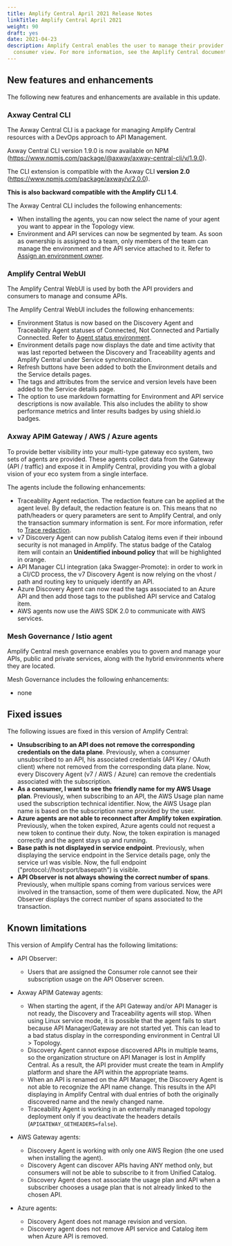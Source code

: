 ```yaml
---
title: Amplify Central April 2021 Release Notes
linkTitle: Amplify Central April 2021
weight: 90
draft: yes
date: 2021-04-23
description: Amplify Central enables the user to manage their provider /
  consumer view. For more information, see the Amplify Central documentation.
---
```

## New features and enhancements

The following new features and enhancements are available in this update.

### Axway Central CLI

The Axway Central CLI is a package for managing Amplify Central resources with a DevOps approach to API Management.

Axway Central CLI version 1.9.0 is now available on NPM (<https://www.npmjs.com/package/@axway/axway-central-cli/v/1.9.0>).

The CLI extension is compatible with the Axway CLI **version 2.0** (<https://www.npmjs.com/package/axway/v/2.0.0>).

**This is also backward compatible with the Amplify CLI 1.4**.

The Axway Central CLI includes the following enhancements:

* When installing the agents, you can now select the name of your agent you want to appear in the Topology view.
* Environment and API services can now be segmented by team. As soon as ownership is assigned to a team, only members of the team can manage the environment and the API service attached to it. Refer to [Assign an environment owner](/docs/connect_manage_environ//manage_environments_ownership).

### Amplify Central WebUI

The Amplify Central WebUI is used by both the API providers and consumers to manage and consume APIs.

The Amplify Central WebUI includes the following enhancements:  

* Environment Status is now based on the Discovery Agent and Traceability Agent statuses of Connected, Not Connected and Partially Connected. Refer to [Agent status environment](/docs/connect_manage_environ//view_environments#agent-environment-status).
* Environment details page now displays the date and time activity that was last reported between the Discovery and Traceability agents and Amplify Central under Service synchronization.
* Refresh buttons have been added to both the Environment details and the Service details pages.
* The tags and attributes from the service and version levels have been added to the Service details page.
* The option to use markdown formatting for Environment and API service descriptions is now available. This also includes the ability to show performance metrics and linter results badges by using shield.io badges.

### Axway APIM Gateway / AWS / Azure agents

To provide better visibility into your multi-type gateway eco system, two sets of agents are provided. These agents collect data from the Gateway (API / traffic) and expose it in Amplify Central, providing you with a global vision of your eco system from a single interface.

The agents include the following enhancements:

* Traceability Agent redaction. The redaction feature can be applied at the agent level. By default, the redaction feature is on. This means that no path/headers or query parameters are sent to Amplify Central, and only the transaction summary information is sent. For more information, refer to [Trace redaction](/docs/connect_manage_environ/connected_agent_common_reference/trace_redaction).
* v7 Discovery Agent can now publish Catalog items even if their inbound security is not managed in Amplify. The status badge of the Catalog item will contain an **Unidentified inbound policy** that will be highlighted in orange.
* API Manager CLI integration (aka Swagger-Promote): in order to work in a CI/CD process, the v7 Discovery Agent is now relying on the vhost / path and routing key to uniquely identify an API.
* Azure Discovery Agent can now read the tags associated to an Azure API and then add those tags to the published API service and Catalog item.
* AWS agents now use the AWS SDK 2.0 to communicate with AWS services.

### Mesh Governance / Istio agent

Amplify Central mesh governance enables you to govern and manage your APIs, public and private services, along with the hybrid environments where they are located.

Mesh Governance includes the following enhancements:

* none

## Fixed issues

The following issues are fixed in this version of Amplify Central:

* **Unsubscribing to an API does not remove the corresponding credentials on the data plane**. Previously, when a consumer unsubscribed to an API, his associated credentials (API Key / OAuth client) where not removed from the corresponding data plane. Now, every Discovery Agent (v7 / AWS / Azure) can remove the credentials associated with the subscription.
* **As a consumer, I want to see the friendly name for my AWS Usage plan**. Previously, when subscribing to an API, the AWS Usage plan name used the subscription technical identifier. Now, the AWS Usage plan name is based on the subscription name provided by the user.
* **Azure agents are not able to reconnect after Amplify token expiration**. Previously, when the token expired, Azure agents could not request a new token to continue their duty. Now, the token expiration is managed correctly and the agent stays up and running.
* **Base path is not displayed in service endpoint**. Previously, when displaying the service endpoint in the Service details page, only the service url was visible. Now, the full endpoint ("protocol://host:port/basepath") is visible.
* **API Observer is not always showing the correct number of spans**. Previously, when multiple spans coming from various services were involved in the transaction, some of them were duplicated. Now, the API Observer displays the correct number of spans associated to the transaction.

## Known limitations

This version of Amplify Central has the following limitations:

* API Observer:

    * Users that are assigned the Consumer role cannot see their subscription usage on the API Observer screen.

* Axway APIM Gateway agents:

    * When starting the agent, if the API Gateway and/or API Manager is not ready, the Discovery and Traceability agents will stop. When using Linux service mode, it is possible that the agent fails to start because API Manager/Gateway are not started yet. This can lead to a bad status display in the corresponding environment in Central UI > Topology.
    * Discovery Agent cannot expose discovered APIs in multiple teams, so the organization structure on API Manager is lost in Amplify Central. As a result, the API provider must create the team in Amplify platform and share the API within the appropriate teams.
    * When an API is renamed on the API Manager, the Discovery Agent is not able to recognize the API name change. This results in the API displaying in Amplify Central with dual entries of both the originally discovered name and the newly changed name.
    * Traceability Agent is working in an externally managed topology deployment only if you deactivate the headers details (`APIGATEWAY_GETHEADERS=false`).

* AWS Gateway agents:

    * Discovery Agent is working with only one AWS Region (the one used when installing the agent).
    * Discovery Agent can discover APIs having ANY method only, but consumers will not be able to subscribe to it from Unified Catalog.
    * Discovery Agent does not associate the usage plan and API when a subscriber chooses a usage plan that is not already linked to the chosen API.

* Azure agents:

    * Discovery Agent does not manage revision and version.
    * Discovery agent does not remove API service and Catalog item when Azure API is removed.
